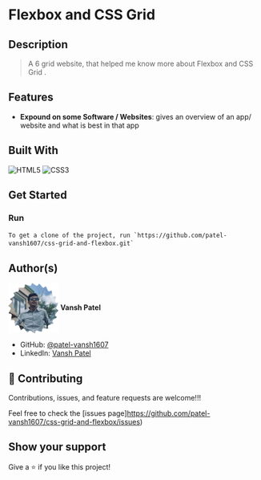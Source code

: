 
# Flexbox and CSS Grid

## Description

> A 6 grid website, that helped me know more about Flexbox and CSS Grid .

## Features

- **Expound on some Software / Websites**: gives an overview of an app/ website and what is best in that app


## Built With

![HTML5](https://icongr.am/devicon/html5-original.svg?size=80&color=currentColor)
![CSS3](https://icongr.am/devicon/css3-original.svg?size=80&color=currentColor)


## Get Started

### Run

```
To get a clone of the project, run `https://github.com/patel-vansh1607/css-grid-and-flexbox.git`
```



## Author(s)

  <a href="https://github.com/patel-vansh1607" target="blank"><img align="center"
        src="https://github.com/patel-vansh1607/my-readme/blob/main/image.png"
        alt="Vansh" height="100px" width="100px"/></a>   **Vansh Patel**

- GitHub: [@patel-vansh1607](https://github.com/patel-vansh1607)
- LinkedIn: [Vansh Patel](https://www.linkedin.com/in/vansh-patel-72650b26a/)

## 🤝 Contributing

Contributions, issues, and feature requests are welcome!!!

Feel free to check the [issues page]https://github.com/patel-vansh1607/css-grid-and-flexbox/issues)

## Show your support

Give a ⭐️ if you like this project!


